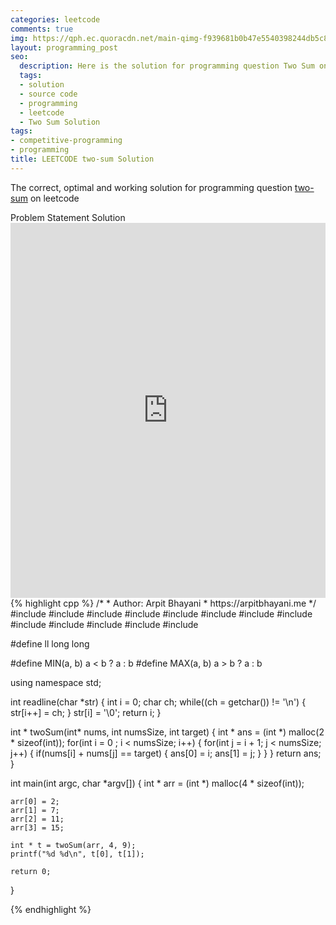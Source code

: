```yaml
---
categories: leetcode
comments: true
img: https://qph.ec.quoracdn.net/main-qimg-f939681b0b47e5540398244db5c8966f?convert_to_webp=true
layout: programming_post
seo:
  description: Here is the solution for programming question Two Sum on leetcode
  tags:
  - solution
  - source code
  - programming
  - leetcode
  - Two Sum Solution
tags:
- competitive-programming
- programming
title: LEETCODE two-sum Solution
---
```

The correct, optimal and working solution for programming question [two-sum](https://leetcode.com/problems/two-sum/) on leetcode

<div class="ui secondary pointing large menu">
  <a class="grey item" data-tab="problem-statement">
    Problem Statement
  </a>
  <a class="active item grey" data-tab="solution">
    Solution
  </a>
</div>
<div class="ui bottom attached tab" data-tab="problem-statement">
    <iframe src="https://leetcode.com/problems/two-sum/" width="100%" height="600px" style="overflow: scroll; border: none;"></iframe>
</div>
<div class="ui bottom attached active tab" data-tab="solution">
{% highlight cpp %}
/*
 *  Author: Arpit Bhayani
 *  https://arpitbhayani.me
 */
#include <cmath>
#include <cstdio>
#include <cstdlib>
#include <climits>
#include <deque>
#include <iostream>
#include <list>
#include <limits>
#include <map>
#include <queue>
#include <set>
#include <stack>
#include <vector>

#define ll long long

#define MIN(a, b) a < b ? a : b
#define MAX(a, b) a > b ? a : b

using namespace std;

int readline(char *str) {
    int i = 0;
    char ch;
    while((ch = getchar()) != '\n') {
        str[i++] = ch;
    }
    str[i] = '\0';
    return i;
}

int * twoSum(int* nums, int numsSize, int target) {
    int * ans = (int *) malloc(2 * sizeof(int));
    for(int i = 0 ; i < numsSize; i++) {
        for(int j = i + 1; j < numsSize; j++) {
            if(nums[i] + nums[j] == target) {
                ans[0] = i;
                ans[1] = j;
            }
        }
    }
    return ans;
}

int main(int argc, char *argv[]) {
    int * arr = (int *) malloc(4 * sizeof(int));

    arr[0] = 2;
    arr[1] = 7;
    arr[2] = 11;
    arr[3] = 15;

    int * t = twoSum(arr, 4, 9);
    printf("%d %d\n", t[0], t[1]);

    return 0;
}

{% endhighlight %}
</div>
